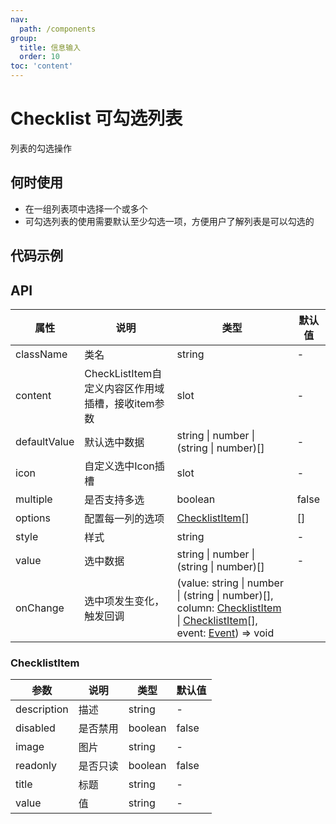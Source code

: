 ```yaml
---
nav:
  path: /components
group:
  title: 信息输入
  order: 10
toc: 'content'
---
```

# Checklist 可勾选列表
列表的勾选操作
## 何时使用
- 在一组列表项中选择一个或多个
- 可勾选列表的使用需要默认至少勾选一项，方便用户了解列表是可以勾选的

## 代码示例
<code src='pages/Checklist/index'></code>

## API
| 属性 | 说明 | 类型 | 默认值 |
| -----|-----|-----|-----|
| className | 类名| string | - |
| content | CheckListItem自定义内容区作用域插槽，接收item参数  | slot | - |
| defaultValue | 默认选中数据 | string \| number \| (string \| number)[] | - | 
| icon | 自定义选中Icon插槽 | slot |  - |
| multiple |  是否支持多选 | boolean | false | 
| options | 配置每一列的选项 | [ChecklistItem](#checklistitem)[] | [] |
| style | 样式| string | - |
| value | 选中数据 | string \| number \| (string \| number)[] | - | 
| onChange | 选中项发生变化，触发回调 | (value: string \| number \| (string \| number)[], column: [ChecklistItem](#checklistitem) \| [ChecklistItem](#checklistitem)[], event:  [Event](https://opendocs.alipay.com/mini/framework/event-object)) => void |

### ChecklistItem

| 参数 | 说明 | 类型 | 默认值 |
| -----|-----|-----|-----|
| description | 描述 | string | - |
| disabled | 是否禁用 | boolean | false |
| image | 图片 | string | - |
| readonly | 是否只读 | boolean | false |
| title | 标题 | string | - |
| value | 值 | string | - |


